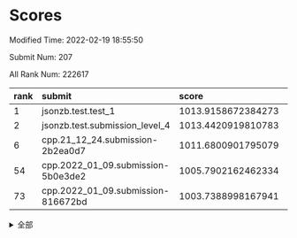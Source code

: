# Scores

Modified Time: 2022-02-19 18:55:50

Submit Num: 207

All Rank Num: 222617

| rank |               submit               |       score        |       sigma        | pk_num |
| :--- | :--------------------------------- | :----------------- | :----------------- | :----- |
| 1    | jsonzb.test.test_1                 | 1013.9158672384273 | 0.8077345378574546 | 4301   |
| 2    | jsonzb.test.submission_level_4     | 1013.4420919810783 | 0.8006112287734506 | 4298   |
| 6    | cpp.21_12_24.submission-2b2ea0d7   | 1011.6800901795079 | 0.7890853476301655 | 4301   |
| 54   | cpp.2022_01_09.submission-5b0e3de2 | 1005.7902162462334 | 0.7178170275144838 | 4299   |
| 73   | cpp.2022_01_09.submission-816672bd | 1003.7388998167941 | 0.7118222349244433 | 4303   |


<details>
<summary>全部</summary>

| rank |                 submit                 |       score        |       sigma        | pk_num |
| :--- | :------------------------------------- | :----------------- | :----------------- | :----- |
| 1    | jsonzb.test.test_1                     | 1013.9158672384273 | 0.8077345378574546 | 4301   |
| 2    | jsonzb.test.submission_level_4         | 1013.4420919810783 | 0.8006112287734506 | 4298   |
| 3    | gobigger.level_3.submission_level_3_4  | 1012.613405626447  | 0.797383819704828  | 4302   |
| 4    | gobigger.level_3.submission_level_3_25 | 1011.7669574164746 | 0.7821758028864297 | 4299   |
| 5    | gobigger.level_3.submission_level_3_32 | 1011.748021950409  | 0.7673982674608715 | 4300   |
| 6    | cpp.21_12_24.submission-2b2ea0d7       | 1011.6800901795079 | 0.7890853476301655 | 4301   |
| 7    | gobigger.level_3.submission_level_3_44 | 1011.266657041979  | 0.7695162122263924 | 4302   |
| 8    | gobigger.level_3.submission_level_3_1  | 1011.2638876853479 | 0.7626965170973444 | 4308   |
| 9    | gobigger.level_3.submission_level_3_48 | 1011.2166235967973 | 0.7785617236991588 | 4298   |
| 10   | gobigger.level_3.submission_level_3_12 | 1011.102878393599  | 0.761826550524387  | 4298   |
| 11   | gobigger.level_3.submission_level_3_35 | 1011.0272374790151 | 0.7621604992980466 | 4302   |
| 12   | gobigger.level_3.submission_level_3_33 | 1010.9779158883517 | 0.7543168800313509 | 4297   |
| 13   | gobigger.level_3.submission_level_3_22 | 1010.8104953714874 | 0.7568344046809418 | 4303   |
| 14   | gobigger.level_3.submission_level_3_15 | 1010.7876100604188 | 0.7535746372987534 | 4299   |
| 15   | gobigger.level_3.submission_level_3_38 | 1010.7874064547076 | 0.74892028111703   | 4298   |
| 16   | gobigger.level_3.submission_level_3_37 | 1010.7671097957161 | 0.7463556290626955 | 4302   |
| 17   | gobigger.level_3.submission_level_3_2  | 1010.7208052571634 | 0.7781745922136286 | 4304   |
| 18   | gobigger.level_3.submission_level_3_11 | 1010.6879686112717 | 0.7431641670618341 | 4299   |
| 19   | gobigger.level_3.submission_level_3_27 | 1010.599805598457  | 0.7569735532446685 | 4301   |
| 20   | gobigger.level_3.submission_level_3_23 | 1010.5884374046093 | 0.7708569325788831 | 4306   |
| 21   | gobigger.level_3.submission_level_3_10 | 1010.5736789785234 | 0.7290568919264216 | 4307   |
| 22   | gobigger.level_3.submission_level_3_34 | 1010.5636801395073 | 0.7569174786371986 | 4302   |
| 23   | gobigger.level_3.submission_level_3_8  | 1010.3172727883176 | 0.7648882204493765 | 4304   |
| 24   | gobigger.level_3.submission_level_3_31 | 1010.2822895008487 | 0.7914781875394609 | 4304   |
| 25   | gobigger.level_3.submission_level_3_36 | 1010.2330941288219 | 0.7517431353631833 | 4305   |
| 26   | gobigger.level_3.submission_level_3_5  | 1010.1900462408727 | 0.7547167581885595 | 4305   |
| 27   | gobigger.level_3.submission_level_3_21 | 1010.1557917231644 | 0.7497450775441904 | 4302   |
| 28   | gobigger.level_3.submission_level_3_40 | 1010.1148318179016 | 0.7701208001210859 | 4304   |
| 29   | gobigger.level_3.submission_level_3_47 | 1010.0679191322273 | 0.7677154453524824 | 4298   |
| 30   | gobigger.level_3.submission_level_3_7  | 1010.0626450204288 | 0.7633761986414372 | 4302   |
| 31   | gobigger.level_3.submission_level_3_19 | 1010.0537630996891 | 0.7850413984277437 | 4304   |
| 32   | gobigger.level_3.submission_level_3_0  | 1010.0220888050043 | 0.7560306910680281 | 4302   |
| 33   | gobigger.level_3.submission_level_3_6  | 1009.858205688556  | 0.7489330602498023 | 4302   |
| 34   | gobigger.level_3.submission_level_3_13 | 1009.8019789461808 | 0.7563017416121337 | 4301   |
| 35   | gobigger.level_3.submission_level_3_28 | 1009.740153007275  | 0.7676161996097268 | 4301   |
| 36   | gobigger.level_3.submission_level_3_29 | 1009.7247580202594 | 0.7552536456551954 | 4304   |
| 37   | gobigger.level_3.submission_level_3_39 | 1009.7010921765437 | 0.7616296714947146 | 4301   |
| 38   | gobigger.level_3.submission_level_3_42 | 1009.6587932674132 | 0.736591788663328  | 4300   |
| 39   | gobigger.level_3.submission_level_3_43 | 1009.6130915693761 | 0.7579202051801186 | 4303   |
| 40   | gobigger.level_3.submission_level_3_9  | 1009.5386790033332 | 0.7563079169532368 | 4300   |
| 41   | gobigger.level_3.submission_level_3_30 | 1009.3587761565426 | 0.7574214507198221 | 4308   |
| 42   | gobigger.level_3.submission_level_3_18 | 1009.2819422402835 | 0.7386190182965956 | 4304   |
| 43   | gobigger.level_3.submission_level_3_46 | 1009.0930439693987 | 0.7535934210163359 | 4306   |
| 44   | gobigger.level_3.submission_level_3_20 | 1009.030856275717  | 0.7498450116229182 | 4305   |
| 45   | gobigger.level_3.submission_level_3_45 | 1008.9733121515717 | 0.7589648436474895 | 4302   |
| 46   | gobigger.level_3.submission_level_3_3  | 1008.8891739455722 | 0.7698729838182382 | 4301   |
| 47   | gobigger.level_3.submission_level_3_14 | 1008.8888013187138 | 0.7448024262274903 | 4301   |
| 48   | gobigger.level_3.submission_level_3_16 | 1008.658451564559  | 0.7492582355409168 | 4296   |
| 49   | gobigger.level_3.submission_level_3_24 | 1008.3854411574466 | 0.7894630277207836 | 4297   |
| 50   | gobigger.level_3.submission_level_3_49 | 1008.2732631093385 | 0.739579843632088  | 4301   |
| 51   | gobigger.level_3.submission_level_3_41 | 1008.2113747619308 | 0.7531869116036152 | 4300   |
| 52   | gobigger.level_3.submission_level_3_17 | 1008.1853467140467 | 0.7361920445851692 | 4297   |
| 53   | gobigger.level_3.submission_level_3_26 | 1007.8553681948363 | 0.7416173676133783 | 4302   |
| 54   | cpp.2022_01_09.submission-5b0e3de2     | 1005.7902162462334 | 0.7178170275144838 | 4299   |
| 55   | gobigger.level_1.submission_level_1_29 | 1005.3551672575933 | 0.7221281393703538 | 4300   |
| 56   | gobigger.level_1.submission_level_1_22 | 1004.8227139312318 | 0.7283327934796422 | 4303   |
| 57   | gobigger.level_1.submission_level_1_36 | 1004.4934815768278 | 0.7188443379088895 | 4298   |
| 58   | gobigger.level_1.submission_level_1_23 | 1004.4860152328773 | 0.7207873840629271 | 4299   |
| 59   | gobigger.level_1.submission_level_1_15 | 1004.4122321530886 | 0.7224774865641149 | 4299   |
| 60   | gobigger.level_1.submission_level_1_38 | 1004.1719779326946 | 0.7156430381309773 | 4302   |
| 61   | gobigger.level_1.submission_level_1_34 | 1004.1648329145503 | 0.7323770506401727 | 4300   |
| 62   | gobigger.level_1.submission_level_1_7  | 1004.1552910239409 | 0.7135366655020867 | 4310   |
| 63   | gobigger.level_1.submission_level_1_21 | 1004.141378275112  | 0.7124939412761924 | 4302   |
| 64   | gobigger.level_1.submission_level_1_48 | 1004.0370665756415 | 0.7229269666328836 | 4303   |
| 65   | gobigger.level_1.submission_level_1_44 | 1004.0167969297036 | 0.7264773127626147 | 4299   |
| 66   | gobigger.level_1.submission_level_1_24 | 1003.979713681954  | 0.7157209275031529 | 4309   |
| 67   | gobigger.level_1.submission_level_1_14 | 1003.9793318038321 | 0.72759097918026   | 4301   |
| 68   | gobigger.level_1.submission_level_1_39 | 1003.8563387741291 | 0.7039222097352377 | 4301   |
| 69   | gobigger.level_1.submission_level_1_13 | 1003.7723205906834 | 0.7162480460008032 | 4303   |
| 70   | gobigger.level_1.submission_level_1_17 | 1003.772176460549  | 0.7202196933036782 | 4300   |
| 71   | gobigger.level_1.submission_level_1_8  | 1003.7641842151457 | 0.7074840982076257 | 4298   |
| 72   | gobigger.level_1.submission_level_1_33 | 1003.7625220964301 | 0.7015932023577457 | 4302   |
| 73   | cpp.2022_01_09.submission-816672bd     | 1003.7388998167941 | 0.7118222349244433 | 4303   |
| 74   | gobigger.level_1.submission_level_1_18 | 1003.6881285579698 | 0.7123004062270658 | 4305   |
| 75   | gobigger.level_1.submission_level_1_28 | 1003.5910227738101 | 0.7194976037867995 | 4303   |
| 76   | gobigger.level_1.submission_level_1_40 | 1003.5050648157779 | 0.7240524320213146 | 4305   |
| 77   | gobigger.level_1.submission_level_1_47 | 1003.4797740943724 | 0.719767867338766  | 4303   |
| 78   | gobigger.level_1.submission_level_1_6  | 1003.4643377499343 | 0.7118149875823291 | 4303   |
| 79   | gobigger.level_1.submission_level_1_35 | 1003.4612872879717 | 0.7169210877952968 | 4303   |
| 80   | gobigger.level_1.submission_level_1_30 | 1003.3991394849796 | 0.71253662082693   | 4306   |
| 81   | gobigger.level_1.submission_level_1_5  | 1003.3730311191754 | 0.7234677091348434 | 4298   |
| 82   | gobigger.level_1.submission_level_1_42 | 1003.3475510841388 | 0.7263091103325078 | 4301   |
| 83   | gobigger.level_1.submission_level_1_25 | 1003.3422683992328 | 0.721823555097023  | 4305   |
| 84   | gobigger.level_1.submission_level_1_0  | 1003.2155594916383 | 0.7220622879674473 | 4302   |
| 85   | gobigger.level_1.submission_level_1_26 | 1003.1922561739785 | 0.7156084722296827 | 4304   |
| 86   | gobigger.level_1.submission_level_1_16 | 1003.1633296537468 | 0.7127323596327866 | 4300   |
| 87   | gobigger.level_1.submission_level_1_9  | 1003.1419222090432 | 0.7169109076554893 | 4305   |
| 88   | gobigger.level_1.submission_level_1_45 | 1003.1334933664515 | 0.7161633990608602 | 4303   |
| 89   | gobigger.level_1.submission_level_1_20 | 1003.1143854277835 | 0.7059879775077319 | 4302   |
| 90   | gobigger.level_1.submission_level_1_32 | 1003.0767415322111 | 0.7081388355332291 | 4300   |
| 91   | gobigger.level_1.submission_level_1_49 | 1003.0116747623935 | 0.7085732947089555 | 4303   |
| 92   | gobigger.level_1.submission_level_1_31 | 1002.9050983637414 | 0.7192878084782548 | 4304   |
| 93   | gobigger.level_1.submission_level_1_43 | 1002.8328437776605 | 0.7107062547918136 | 4295   |
| 94   | gobigger.level_1.submission_level_1_37 | 1002.7941035273814 | 0.7099142379772133 | 4304   |
| 95   | gobigger.level_1.submission_level_1_27 | 1002.6564409216428 | 0.7232873765536049 | 4305   |
| 96   | gobigger.level_1.submission_level_1_12 | 1002.6490099003412 | 0.7193338267402151 | 4304   |
| 97   | gobigger.level_1.submission_level_1_46 | 1002.6275908238018 | 0.7145626699037316 | 4299   |
| 98   | gobigger.level_1.submission_level_1_1  | 1002.58547573263   | 0.7230822552157763 | 4298   |
| 99   | gobigger.level_1.submission_level_1_2  | 1002.4300527924207 | 0.7109535684073074 | 4297   |
| 100  | gobigger.level_1.submission_level_1_3  | 1002.3231900154144 | 0.709172784084985  | 4305   |
| 101  | gobigger.level_1.submission_level_1_41 | 1002.3204075065319 | 0.7093378457755406 | 4300   |
| 102  | gobigger.level_1.submission_level_1_10 | 1002.2763565576863 | 0.7121096020277353 | 4299   |
| 103  | gobigger.level_1.submission_level_1_19 | 1002.0545011272276 | 0.7130482368620359 | 4301   |
| 104  | gobigger.level_1.submission_level_1_11 | 1001.866366302258  | 0.7136717011822292 | 4304   |
| 105  | gobigger.level_1.submission_level_1_4  | 1001.4238694312878 | 0.7147978676152198 | 4298   |
| 106  | gobigger.random.submission_random_42   | 997.2739766884148  | 0.7150922435349475 | 4305   |
| 107  | gobigger.random.submission_random_40   | 997.2349424392305  | 0.7100275858314554 | 4303   |
| 108  | gobigger.random.submission_random_23   | 997.0783465150362  | 0.6999795246320614 | 4301   |
| 109  | gobigger.random.submission_random_44   | 997.0221572966625  | 0.7033958047016069 | 4308   |
| 110  | gobigger.random.submission_random_37   | 996.948074493592   | 0.717922166304468  | 4304   |
| 111  | gobigger.random.submission_random_10   | 996.84974782095    | 0.7109350252534191 | 4297   |
| 112  | gobigger.random.submission_random_21   | 996.8480986541223  | 0.6872886522373777 | 4301   |
| 113  | gobigger.random.submission_random_36   | 996.7144987814696  | 0.7162063277019906 | 4301   |
| 114  | gobigger.random.submission_random_34   | 996.6446566467322  | 0.7078261214184556 | 4298   |
| 115  | gobigger.random.submission_random_14   | 996.6112277251855  | 0.7068488511813737 | 4294   |
| 116  | gobigger.random.submission_random_28   | 996.599725831726   | 0.7092534729292439 | 4303   |
| 117  | gobigger.random.submission_random_4    | 996.5902380683755  | 0.722328871427375  | 4300   |
| 118  | gobigger.random.submission_random_5    | 996.4554748027062  | 0.7166015230830607 | 4299   |
| 119  | gobigger.random.submission_random_38   | 996.4198300523059  | 0.7027888634814136 | 4301   |
| 120  | gobigger.random.submission_random_3    | 996.4057381439093  | 0.7119455375669339 | 4299   |
| 121  | gobigger.random.submission_random_6    | 996.4046284670911  | 0.7126085745074447 | 4304   |
| 122  | gobigger.random.submission_random_48   | 996.3681744777157  | 0.7228380787593772 | 4299   |
| 123  | gobigger.random.submission_random_47   | 996.3147117568143  | 0.7077898744852292 | 4298   |
| 124  | gobigger.random.submission_random_12   | 996.3052716709211  | 0.711300051782403  | 4302   |
| 125  | gobigger.random.submission_random_41   | 996.3005188974566  | 0.7127808424078373 | 4299   |
| 126  | gobigger.random.submission_random_17   | 996.2907520601967  | 0.6957292664073874 | 4299   |
| 127  | gobigger.random.submission_random_24   | 996.229612402914   | 0.7118498482693744 | 4304   |
| 128  | gobigger.random.submission_random_49   | 996.11714383794    | 0.7144351773651298 | 4305   |
| 129  | gobigger.random.submission_random_25   | 996.089127994364   | 0.7095516164880258 | 4304   |
| 130  | gobigger.random.submission_random_13   | 996.0260495608788  | 0.7127969881848861 | 4305   |
| 131  | gobigger.random.submission_random_2    | 995.95880561478    | 0.7144811388319491 | 4301   |
| 132  | gobigger.random.submission_random_35   | 995.9461239855291  | 0.7067154236301695 | 4305   |
| 133  | gobigger.random.submission_random_46   | 995.8427495565642  | 0.711924541840252  | 4303   |
| 134  | gobigger.random.submission_random_15   | 995.7023625943367  | 0.7133101496200349 | 4298   |
| 135  | gobigger.random.submission_random_7    | 995.6848026516792  | 0.7196150643973575 | 4302   |
| 136  | gobigger.random.submission_random_22   | 995.6234573605448  | 0.7142246371330679 | 4302   |
| 137  | gobigger.random.submission_random_16   | 995.6186031123863  | 0.7367409460000386 | 4300   |
| 138  | gobigger.random.submission_random_19   | 995.5824269810277  | 0.7166325292922284 | 4306   |
| 139  | gobigger.random.submission_random_27   | 995.5421869142211  | 0.7150013074909589 | 4304   |
| 140  | gobigger.random.submission_random_33   | 995.513263635629   | 0.7147277249626567 | 4301   |
| 141  | gobigger.random.submission_random_31   | 995.3715200019024  | 0.699211521241883  | 4301   |
| 142  | gobigger.random.submission_random_30   | 995.3059248611363  | 0.7170256067705915 | 4302   |
| 143  | gobigger.random.submission_random_39   | 995.1485230943172  | 0.7255633985415896 | 4302   |
| 144  | gobigger.random.submission_random_20   | 995.1335488435852  | 0.7362127941434786 | 4299   |
| 145  | gobigger.random.submission_random_9    | 995.1208510124166  | 0.7183425434223827 | 4300   |
| 146  | gobigger.random.submission_random_8    | 995.0732636061342  | 0.7184363274185073 | 4302   |
| 147  | gobigger.random.submission_random_18   | 995.0640483399249  | 0.7045731739700809 | 4305   |
| 148  | gobigger.random.submission_random_29   | 995.0110710179183  | 0.7197643676327912 | 4304   |
| 149  | gobigger.random.submission_random_43   | 994.9972784444952  | 0.7170046656661743 | 4299   |
| 150  | gobigger.random.submission_random_45   | 994.9913028623536  | 0.7239914463998615 | 4305   |
| 151  | gobigger.random.submission_random_11   | 994.9632762951487  | 0.7227065160388164 | 4302   |
| 152  | gobigger.random.submission_random_0    | 994.8209255141702  | 0.7144669869863832 | 4300   |
| 153  | gobigger.random.submission_random_1    | 994.5759082270439  | 0.7202812030539026 | 4302   |
| 154  | gobigger.random.submission_random_32   | 994.419049066707   | 0.7185775389201238 | 4303   |
| 155  | gobigger.random.submission_random_26   | 993.6541389295543  | 0.7346879806989011 | 4301   |
| 156  | gobigger.level_2.submission_level_2_40 | 993.5976313329551  | 0.7314807315481882 | 4301   |
| 157  | gobigger.level_2.submission_level_2_37 | 993.5388554435108  | 0.7474383388725623 | 4302   |
| 158  | gobigger.level_2.submission_level_2_30 | 993.5296753245325  | 0.7266024301359579 | 4304   |
| 159  | gobigger.level_2.submission_level_2_17 | 993.3747812903315  | 0.7342334334226348 | 4308   |
| 160  | gobigger.level_2.submission_level_2_6  | 993.3601771080071  | 0.7312401800574293 | 4301   |
| 161  | gobigger.level_2.submission_level_2_11 | 993.1165401792019  | 0.7283817484327576 | 4303   |
| 162  | gobigger.level_2.submission_level_2_13 | 992.9290527578202  | 0.7244168872752715 | 4296   |
| 163  | gobigger.level_2.submission_level_2_8  | 992.892021465862   | 0.7434520939068687 | 4304   |
| 164  | gobigger.level_2.submission_level_2_39 | 992.8873346059155  | 0.7443240604535903 | 4299   |
| 165  | gobigger.level_2.submission_level_2_10 | 992.8552113066216  | 0.7430838453030384 | 4305   |
| 166  | gobigger.level_2.submission_level_2_7  | 992.8202869017879  | 0.7681340113943487 | 4302   |
| 167  | gobigger.level_2.submission_level_2_27 | 992.6675782044864  | 0.7227868585404027 | 4305   |
| 168  | gobigger.level_2.submission_level_2_20 | 992.582967609162   | 0.7541588403673084 | 4303   |
| 169  | gobigger.level_2.submission_level_2_24 | 992.5321443641367  | 0.742438259291745  | 4306   |
| 170  | gobigger.level_2.submission_level_2_9  | 992.4911480064178  | 0.7453890111365709 | 4304   |
| 171  | gobigger.level_2.submission_level_2_31 | 992.4075221579898  | 0.7326804127597151 | 4297   |
| 172  | gobigger.level_2.submission_level_2_49 | 992.3647151253534  | 0.7228933838417468 | 4301   |
| 173  | gobigger.level_2.submission_level_2_38 | 992.3312419999606  | 0.7464463303682417 | 4300   |
| 174  | gobigger.level_2.submission_level_2_28 | 992.3212875464744  | 0.7370624309395385 | 4300   |
| 175  | gobigger.level_2.submission_level_2_2  | 992.1816378785511  | 0.7559508247799487 | 4304   |
| 176  | gobigger.level_2.submission_level_2_41 | 992.1513835978931  | 0.7352176499368142 | 4306   |
| 177  | gobigger.level_2.submission_level_2_43 | 992.1115871120908  | 0.7429892823912815 | 4301   |
| 178  | gobigger.level_2.submission_level_2_16 | 992.0695394930132  | 0.7521835595093078 | 4301   |
| 179  | gobigger.level_2.submission_level_2_25 | 992.0656187085191  | 0.7317689243290935 | 4304   |
| 180  | gobigger.level_2.submission_level_2_47 | 991.9527604093669  | 0.7610328816991023 | 4305   |
| 181  | gobigger.level_2.submission_level_2_34 | 991.8873340591747  | 0.7394408305112864 | 4306   |
| 182  | gobigger.level_2.submission_level_2_33 | 991.7049199617923  | 0.7589438692484454 | 4300   |
| 183  | gobigger.level_2.submission_level_2_35 | 991.7024241809103  | 0.768839787470783  | 4300   |
| 184  | gobigger.level_2.submission_level_2_22 | 991.6591848072597  | 0.7810445197624908 | 4305   |
| 185  | gobigger.level_2.submission_level_2_15 | 991.6538952937639  | 0.7603654683748865 | 4305   |
| 186  | gobigger.level_2.submission_level_2_23 | 991.6328542794823  | 0.7372343404104372 | 4301   |
| 187  | gobigger.level_2.submission_level_2_29 | 991.60857822858    | 0.7489550887375983 | 4307   |
| 188  | gobigger.level_2.submission_level_2_4  | 991.5255094391119  | 0.7489053202485559 | 4299   |
| 189  | gobigger.level_2.submission_level_2_26 | 991.5051101374171  | 0.7634433616713292 | 4301   |
| 190  | gobigger.level_2.submission_level_2_5  | 991.4341280308726  | 0.7522579910461293 | 4305   |
| 191  | gobigger.level_2.submission_level_2_21 | 991.3773268199924  | 0.7436651839081804 | 4302   |
| 192  | gobigger.level_2.submission_level_2_0  | 991.3493643083234  | 0.7502061088309718 | 4301   |
| 193  | gobigger.level_2.submission_level_2_46 | 991.2959839660042  | 0.7638470938177063 | 4303   |
| 194  | gobigger.level_2.submission_level_2_36 | 991.2674179344963  | 0.7610460206229565 | 4299   |
| 195  | gobigger.level_2.submission_level_2_12 | 991.1537199926187  | 0.7536353868890677 | 4299   |
| 196  | gobigger.level_2.submission_level_2_48 | 991.0555832467818  | 0.7608000323070687 | 4301   |
| 197  | gobigger.level_2.submission_level_2_18 | 991.0317853615417  | 0.755924572435513  | 4308   |
| 198  | gobigger.level_2.submission_level_2_1  | 990.837631942013   | 0.7366623098070678 | 4295   |
| 199  | gobigger.level_2.submission_level_2_42 | 990.7846927325913  | 0.7535654905879615 | 4294   |
| 200  | gobigger.level_2.submission_level_2_3  | 990.7391984948915  | 0.7709498886720144 | 4302   |
| 201  | gobigger.level_2.submission_level_2_19 | 990.7219518467028  | 0.7570359943606499 | 4303   |
| 202  | gobigger.level_2.submission_level_2_44 | 990.7097766084481  | 0.7583818681084005 | 4300   |
| 203  | gobigger.level_2.submission_level_2_32 | 990.6918898424775  | 0.7519837983730318 | 4302   |
| 204  | gobigger.level_2.submission_level_2_45 | 990.4067961357048  | 0.7791994655764956 | 4298   |
| 205  | gobigger.level_2.submission_level_2_14 | 990.3483704738367  | 0.7610964004104075 | 4302   |
| 206  | gobigger.none.submission_none_1        | 978.4815306725469  | 1.2235826620075876 | 4303   |
| 207  | gobigger.none.submission_none_0        | 976.9961782799539  | 1.3516932019181565 | 4302   |

</details>